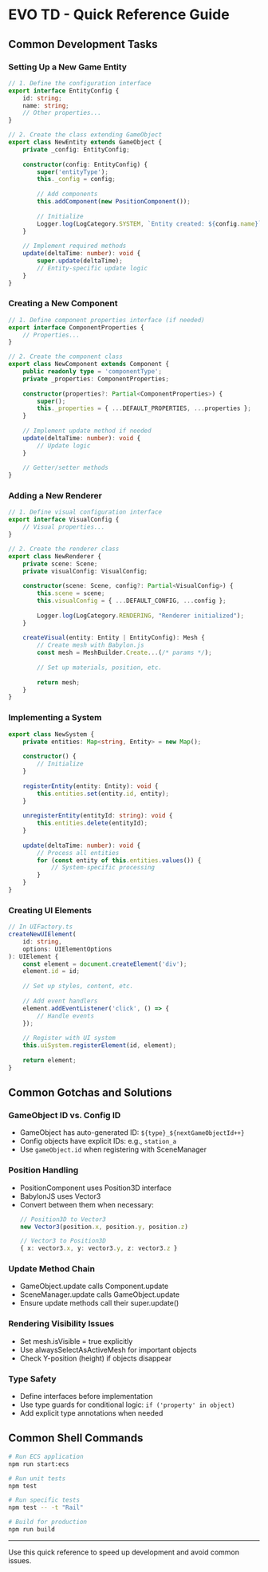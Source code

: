 # EVO TD - Quick Reference Guide

## Common Development Tasks

### Setting Up a New Game Entity

```typescript
// 1. Define the configuration interface
export interface EntityConfig {
    id: string;
    name: string;
    // Other properties...
}

// 2. Create the class extending GameObject
export class NewEntity extends GameObject {
    private _config: EntityConfig;
    
    constructor(config: EntityConfig) {
        super('entityType');
        this._config = config;
        
        // Add components
        this.addComponent(new PositionComponent());
        
        // Initialize
        Logger.log(LogCategory.SYSTEM, `Entity created: ${config.name}`);
    }
    
    // Implement required methods
    update(deltaTime: number): void {
        super.update(deltaTime);
        // Entity-specific update logic
    }
}
```

### Creating a New Component

```typescript
// 1. Define component properties interface (if needed)
export interface ComponentProperties {
    // Properties...
}

// 2. Create the component class
export class NewComponent extends Component {
    public readonly type = 'componentType';
    private _properties: ComponentProperties;
    
    constructor(properties?: Partial<ComponentProperties>) {
        super();
        this._properties = { ...DEFAULT_PROPERTIES, ...properties };
    }
    
    // Implement update method if needed
    update(deltaTime: number): void {
        // Update logic
    }
    
    // Getter/setter methods
}
```

### Adding a New Renderer

```typescript
// 1. Define visual configuration interface
export interface VisualConfig {
    // Visual properties...
}

// 2. Create the renderer class
export class NewRenderer {
    private scene: Scene;
    private visualConfig: VisualConfig;
    
    constructor(scene: Scene, config?: Partial<VisualConfig>) {
        this.scene = scene;
        this.visualConfig = { ...DEFAULT_CONFIG, ...config };
        
        Logger.log(LogCategory.RENDERING, "Renderer initialized");
    }
    
    createVisual(entity: Entity | EntityConfig): Mesh {
        // Create mesh with Babylon.js
        const mesh = MeshBuilder.Create...(/* params */);
        
        // Set up materials, position, etc.
        
        return mesh;
    }
}
```

### Implementing a System

```typescript
export class NewSystem {
    private entities: Map<string, Entity> = new Map();
    
    constructor() {
        // Initialize
    }
    
    registerEntity(entity: Entity): void {
        this.entities.set(entity.id, entity);
    }
    
    unregisterEntity(entityId: string): void {
        this.entities.delete(entityId);
    }
    
    update(deltaTime: number): void {
        // Process all entities
        for (const entity of this.entities.values()) {
            // System-specific processing
        }
    }
}
```

### Creating UI Elements

```typescript
// In UIFactory.ts
createNewUIElement(
    id: string,
    options: UIElementOptions
): UIElement {
    const element = document.createElement('div');
    element.id = id;
    
    // Set up styles, content, etc.
    
    // Add event handlers
    element.addEventListener('click', () => {
        // Handle events
    });
    
    // Register with UI system
    this.uiSystem.registerElement(id, element);
    
    return element;
}
```

## Common Gotchas and Solutions

### GameObject ID vs. Config ID
- GameObject has auto-generated ID: `${type}_${nextGameObjectId++}`
- Config objects have explicit IDs: e.g., `station_a`
- Use `gameObject.id` when registering with SceneManager

### Position Handling
- PositionComponent uses Position3D interface
- BabylonJS uses Vector3
- Convert between them when necessary:
  ```typescript
  // Position3D to Vector3
  new Vector3(position.x, position.y, position.z)
  
  // Vector3 to Position3D
  { x: vector3.x, y: vector3.y, z: vector3.z }
  ```

### Update Method Chain
- GameObject.update calls Component.update
- SceneManager.update calls GameObject.update
- Ensure update methods call their super.update()

### Rendering Visibility Issues
- Set mesh.isVisible = true explicitly
- Use alwaysSelectAsActiveMesh for important objects
- Check Y-position (height) if objects disappear

### Type Safety
- Define interfaces before implementation
- Use type guards for conditional logic: `if ('property' in object)`
- Add explicit type annotations when needed

## Common Shell Commands

```bash
# Run ECS application
npm run start:ecs

# Run unit tests
npm test

# Run specific tests
npm test -- -t "Rail"

# Build for production
npm run build
```

---

Use this quick reference to speed up development and avoid common issues.
